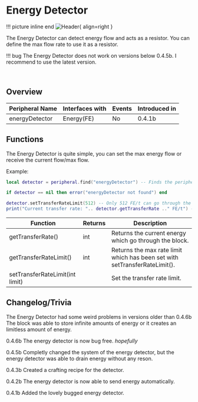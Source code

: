 # Energy Detector

!!! picture inline end
    ![Header](https://intelligence-modding.de/wp-content/uploads/2021/04/Energy-Detector.png){ align=right }

The Energy Detector can detect energy flow and acts as a resistor. You can define the max flow rate to use it as a resistor.

!!! bug
    The Energy Detector does not work on versions below 0.4.5b.
    I recommend to use the latest version.

<br>

## Overview

| Peripheral Name | Interfaces with | Events | Introduced in |
| --------------- | --------------- | ------ | ------------- |
| energyDetector  | Energy(FE)      | No     | 0.4.1b        |

## Functions

The Energy Detector is quite simple, you can set the max energy flow or receive the current flow/max flow.

Example:

```lua
local detector = peripheral.find("energyDetector") -- Finds the peripheral if one is connected

if detector == nil then error("energyDetector not found") end

detector.setTransferRateLimit(512) -- Only 512 FE/t can go through the block
print("Current transfer rate: ".. detector.getTransferRate .." FE/t") -- prints the current transfer rate
```

| Function                        | Returns | Description                                                                |
| ------------------------------- | ------- | -------------------------------------------------------------------------- |
| getTransferRate()               | int     | Returns the current energy which go through the block.                     |
| getTransferRateLimit()          | int     | Returns the max rate limit which has been set with setTransferRateLimit(). |
| setTransferRateLimit(int limit) |         | Set the transfer rate limit.                                               |

## Changelog/Trivia

The Energy Detector had some weird problems in versions older than 0.4.6b
The block was able to store infinite amounts of energy or it creates an limitless amount of energy.

0.4.6b
The energy detector is now bug free. _hopefully_

0.4.5b
Completly changed the system of the energy detector, but the energy detector was able to drain energy without any reson.

0.4.3b
Created a crafting recipe for the detector.

0.4.2b
The energy detector is now able to send energy automatically.

0.4.1b
Added the lovely bugged energy detector.
